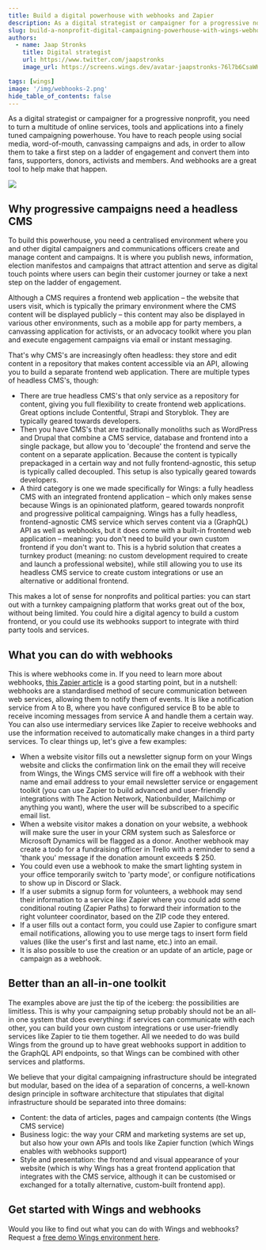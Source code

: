 ```yaml
---
title: Build a digital powerhouse with webhooks and Zapier
description: As a digital strategist or campaigner for a progressive nonprofit, you need to turn a multitude of online services, tools and applications into a finely tuned campaigning powerhouse.
slug: build-a-nonprofit-digital-campaigning-powerhouse-with-wings-webhooks-and-zapier
authors:
  - name: Jaap Stronks
    title: Digital strategist
    url: https://www.twitter.com/jaapstronks
    image_url: https://screens.wings.dev/avatar-jaapstronks-76l7b6CsaWHRsbsqQ7OPIMlleZSbv3I5r3KV6w5Wx7GmVr0ozCnQgQHwNUGbG9XPu2RyFo18h6Duq2KSUWo9tOcJupIyh7A7e09m.jpeg

tags: [wings]
image: '/img/webhooks-2.png'
hide_table_of_contents: false
---
```


As a digital strategist or campaigner for a progressive nonprofit, you need to turn a multitude of online services, tools and applications into a finely tuned campaigning powerhouse. You have to reach people using social media, word-of-mouth, canvassing campaigns and ads, in order to allow them to take a first step on a ladder of engagement and convert them into fans, supporters, donors, activists and members. And webhooks are a great tool to help make that happen.

![](/img/webhooks.png)

<!--truncate-->

## Why progressive campaigns need a headless CMS

To build this powerhouse, you need a centralised environment where you and other digital campaigners and communications officers create and manage content and campaigns. It is where you publish news, information, election manifestos and campaigns that attract attention and serve as digital touch points where users can begin their customer journey or take a next step on the ladder of engagement.

Although a CMS requires a frontend web application – the website that users visit, which is typically the primary environment where the CMS content will be displayed publicly – this content may also be displayed in various other environments, such as a mobile app for party members, a canvassing application for activists, or an advocacy toolkit where you plan and execute engagement campaigns via email or instant messaging.

That's why CMS's are increasingly often headless: they store and edit content in a repository that makes content accessible via an API, allowing you to build a separate frontend web application. There are multiple types of headless CMS's, though:

- There are true headless CMS's that only service as a repository for content, giving you full flexibility to create frontend web applications. Great options include Contentful, Strapi and Storyblok. They are typically geared towards developers.
- Then you have CMS's that are traditionally monoliths such as WordPress and Drupal that combine a CMS service, database and frontend into a single package, but allow you to 'decouple' the frontend and serve the content on a separate application. Because the content is typically prepackaged in a certain way and not fully frontend-agnostic, this setup is typically called decoupled. This setup is also typically geared towards developers.
- A third category is one we made specifically for Wings: a fully headless CMS with an integrated frontend application – which only makes sense because Wings is an opinionated platform, geared towards nonprofit and progressive political campaigning. Wings has a fully headless, frontend-agnostic CMS service which serves content via a (GraphQL) API as well as webhooks, but it does come with a built-in frontend web application – meaning: you don't need to build your own custom frontend if you don't want to. This is a hybrid solution that creates a turnkey product (meaning: no custom development required to create and launch a professional website), while still allowing you to use its headless CMS service to create custom integrations or use an alternative or additional frontend.

This makes a lot of sense for nonprofits and political parties: you can start out with a turnkey campaigning platform that works great out of the box, without being limited. You could hire a digital agency to build a custom frontend, or you could use its webhooks support to integrate with third party tools and services.

## What you can do with webhooks

This is where webhooks come in. If you need to learn more about webhooks, [this Zapier article](https://zapier.com/blog/what-are-webhooks/) is a good starting point, but in a nutshell: webhooks are a standardised method of secure communication between web services, allowing them to notify them of events. It is like a notification service from A to B, where you have configured service B to be able to receive incoming messages from service A and handle them a certain way. You can also use intermediary services like Zapier to receive webhooks and use the information received to automatically make changes in a third party services. To clear things up, let's give a few examples:

- When a website visitor fills out a newsletter signup form on your Wings website and clicks the confirmation link on the email they will receive from Wings, the Wings CMS service will fire off a webhook with their name and email address to your email newsletter service or engagement toolkit (you can use Zapier to build advanced and user-friendly integrations with The Action Network, Nationbuilder, Mailchimp or anything you want), where the user will be subscribed to a specific email list.
- When a website visitor makes a donation on your website, a webhook will make sure the user in your CRM system such as Salesforce or Microsoft Dynamics will be flagged as a donor. Another webhook may create a todo for a fundraising officer in Trello with a reminder to send a 'thank you' message if the donation amount exceeds $ 250.
- You could even use a webhook to make the smart lighting system in your office temporarily switch to 'party mode', or configure notifications to show up in Discord or Slack.
- If a user submits a signup form for volunteers, a webhook may send their information to a service like Zapier where you could add some conditional routing (Zapier Paths) to forward their information to the right volunteer coordinator, based on the ZIP code they entered.
- If a user fills out a contact form, you could use Zapier to configure smart email notifications, allowing you to use merge tags to insert form field values (like the user's first and last name, etc.) into an email.
- It is also possible to use the creation or an update of an article, page or campaign as a webhook.

## Better than an all-in-one toolkit

The examples above are just the tip of the iceberg: the possibilities are limitless. This is why your campaigning setup probably should not be an all-in one system that does everything: if services can communicate with each other, you can build your own custom integrations or use user-friendly services like Zapier to tie them together. All we needed to do was build Wings from the ground up to have great webhooks support in addition to the GraphQL API endpoints, so that Wings can be combined with other services and platforms.

We believe that your digital campaigning infrastructure should be integrated but modular, based on the idea of a separation of concerns, a well-known design principle in software architecture that stipulates that digital infrastructure should be separated into three domains:

- Content: the data of articles, pages and campaign contents (the Wings CMS service)
- Business logic: the way your CRM and marketing systems are set up, but also how your own APIs and tools like Zapier function (which Wings enables with webhooks support)
- Style and presentation: the frontend and visual appearance of your website (which is why Wings has a great frontend application that integrates with the CMS service, although it can be customised or exchanged for a totally alternative, custom-built frontend app).

## Get started with Wings and webhooks

Would you like to find out what you can do with Wings and webhooks? Request a [free demo Wings environment here](/demo).
